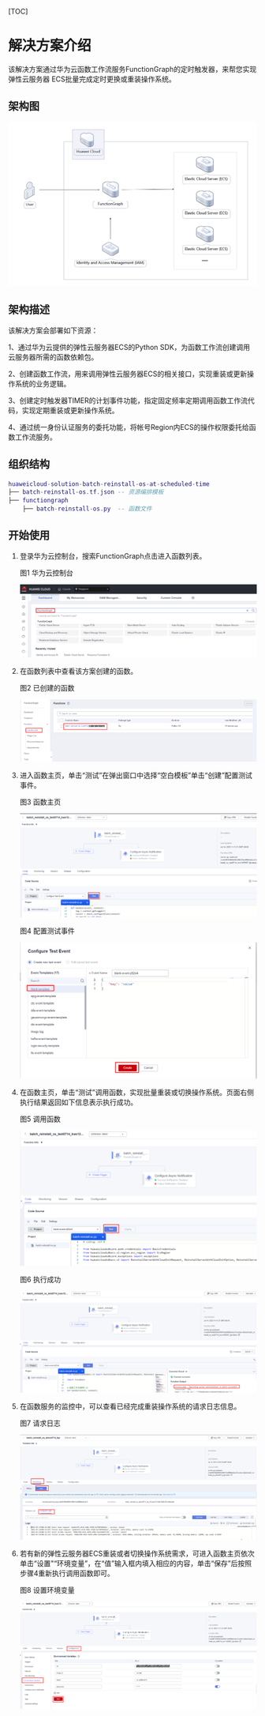 [TOC]

**解决方案介绍**
===============
该解决方案通过华为云函数工作流服务FunctionGraph的定时触发器，来帮您实现弹性云服务器 ECS批量完成定时更换或重装操作系统。

**架构图**
---------------
![方案架构](./document/batch-reinstall-os.png)

**架构描述**
---------------
该解决方案会部署如下资源：

1、通过华为云提供的弹性云服务器ECS的Python SDK，为函数工作流创建调用云服务器所需的函数依赖包。

2、创建函数工作流，用来调用弹性云服务器ECS的相关接口，实现重装或更新操作系统的业务逻辑。

3、创建定时触发器TIMER的计划事件功能，指定固定频率定期调用函数工作流代码，实现定期重装或更新操作系统。

4、通过统一身份认证服务的委托功能，将帐号Region内ECS的操作权限委托给函数工作流服务。

**组织结构**
---------------
``` lua
huaweicloud-solution-batch-reinstall-os-at-scheduled-time
├── batch-reinstall-os.tf.json -- 资源编排模板
├── functiongraph
    ├── batch-reinstall-os.py  -- 函数文件
```
**开始使用**
---------------
1. 登录华为云控制台，搜索FunctionGraph点击进入函数列表。

    图1 华为云控制台

    ![华为云控制台](./document/readme-image-001.png)

2. 在函数列表中查看该方案创建的函数。

     图2 已创建的函数
 
     ![已创建的函数](./document/readme-image-002.png)

3. 进入函数主页，单击“测试”在弹出窗口中选择“空白模板”单击“创建”配置测试事件。

    图3 函数主页

    ![函数主页](./document/readme-image-003.png)

    图4 配置测试事件

    ![配置测试事件](./document/readme-image-004.png)

4. 在函数主页，单击“测试”调用函数，实现批量重装或切换操作系统。页面右侧执行结果返回如下信息表示执行成功。

    图5 调用函数
    
    ![调用函数](./document/readme-image-005.png)

    图6 执行成功
    
    ![执行成功](./document/readme-image-006.png)

5. 在函数服务的监控中，可以查看已经完成重装操作系统的请求日志信息。

    图7 请求日志
    
    ![请求日志](./document/readme-image-007.png)

6. 若有新的弹性云服务器ECS重装或者切换操作系统需求，可进入函数主页依次单击“设置"“环境变量”，在“值”输入框内填入相应的内容，单击“保存”后按照步骤4重新执行调用函数即可。

    图8 设置环境变量
    
    ![设置环境变量](./document/readme-image-008.png)

